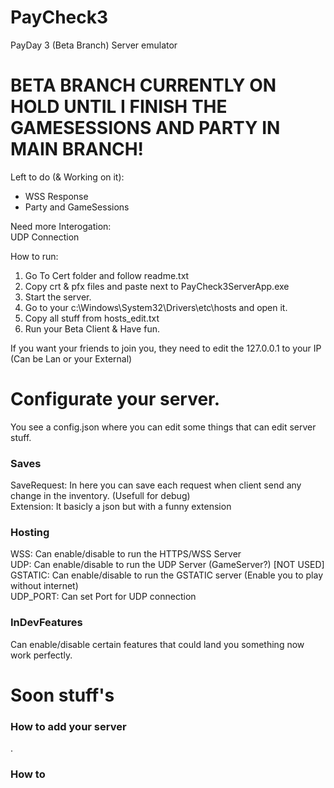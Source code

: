 # PayCheck3
PayDay 3 (Beta Branch) Server emulator

# BETA BRANCH CURRENTLY ON HOLD UNTIL I FINISH THE GAMESESSIONS AND PARTY IN MAIN BRANCH!


Left to do (& Working on it):
- WSS Response
- Party and GameSessions

Need more Interogation:\
UDP Connection

How to run:
1. Go To Cert folder and follow readme.txt
2. Copy crt & pfx files and paste next to PayCheck3ServerApp.exe
3. Start the server.
4. Go to your c:\Windows\System32\Drivers\etc\hosts and open it.
5. Copy all stuff from hosts_edit.txt
6. Run your Beta Client & Have fun.

If you want your friends to join you, they need to edit the 127.0.0.1 to your IP (Can be Lan or your External)

# Configurate your server.
You see a config.json where you can edit some things that can edit server stuff.

### Saves
SaveRequest: In here you can save each request when client send any change in the inventory. (Usefull for debug)\
Extension: It basicly a json but with a funny extension

### Hosting
WSS: Can enable/disable to run the HTTPS/WSS Server\
UDP: Can enable/disable to run the UDP Server (GameServer?) [NOT USED]\
GSTATIC: Can enable/disable to run the GSTATIC server (Enable you to play without internet)\
UDP_PORT: Can set Port for UDP connection

### InDevFeatures
Can enable/disable certain features that could land you something now work perfectly.

# Soon stuff's

### How to add your server
.

### How to 
